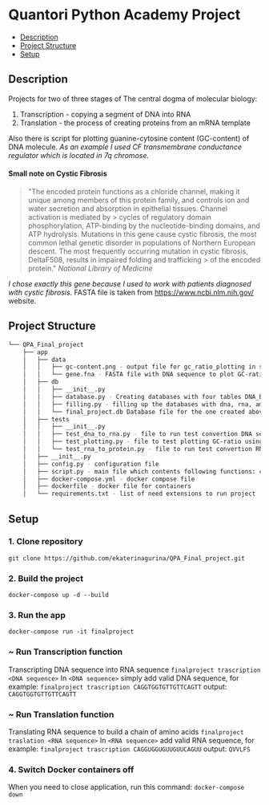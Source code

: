 # Quantori Python Academy Project
- [Description](#Description)
- [Project Structure](#Project-Structure)
- [Setup](#Setup)
## Description

Projects for two of three stages of The central dogma of molecular biology:
  1. Transcription - copying a segment of DNA into RNA
  2. Translation - the process of creating proteins from an mRNA template

Also there is script for plotting guanine-cytosine content (GC-content) of DNA molecule. 
*As an example I used CF transmembrane conductance regulator which is located in 7q chromose.*

#### Small note on Cystic Fibrosis
> "The encoded protein functions as a chloride channel, making it unique among members of this protein family, 
> and controls ion and water secretion and absorption in epithelial tissues. 
> Channel activation is mediated by > cycles of regulatory domain phosphorylation, ATP-binding by the nucleotide-binding domains, 
> and ATP hydrolysis. Mutations in this gene cause cystic fibrosis, the most common lethal genetic disorder in 
> populations of Northern European descent. The most frequently occurring mutation in cystic fibrosis, 
> DeltaF508, results in impaired folding and trafficking > of the encoded protein." *National Library of Medicine*

*I chose exactly this gene because I used to work with patients diagnosed with cystic fibrosis.*
FASTA file is taken from https://www.ncbi.nlm.nih.gov/ website.

## Project Structure
``` bash
└── QPA_Final_project
    ├── app
    │   ├── data
    │   │   ├── gc-content.png - output file for gc_ratio_plotting in script.py
    │   │   └── gene.fna - FASTA file with DNA sequence to plot GC-ratio
    │   ├── db
    │   │   ├── __init__.py
    │   │   ├── database.py - Creating databases with four tables DNA_Bases, RNA_Bases, Codons, AminoAcids and setting one-to-one relation.
    │   │   ├── filling.py - filling up the databases with dna, rna, aminoacids bases
    │   │   └── final_project.db Database file for the one created above.
    │   ├── tests
    │   │   ├── __init__.py
    │   │   ├── test_dna_to_rna.py - file to run test convertion DNA sequence to RNA sequence using Unittest
    │   │   ├── test_plotting.py - file to test plotting GC-ratio using Unittest
    │   │   └── test_rna_to_protein.py - file to run test convertion RNA sequence to protein sequence using Unittest
    │   ├── __init__.py
    │   ├── config.py - configuration file
    │   ├── script.py - main file which contents following functions: convert_dna_to_rna, convert_rna_to_protein, gc_ratio_plotting
    │   ├── docker-compose.yml - docker compose file
    │   ├── dockerfile - docker file for containers
    │   └── requirements.txt - list of need extensions to run project   
```

## Setup

### 1. Clone repository
```git clone https://github.com/ekaterinagurina/QPA_Final_project.git```
### 2. Build the project
```docker-compose up -d --build```
### 3. Run the app
```docker-compose run -it finalproject```
### ~ Run Transcription function
Transcripting DNA sequence into RNA sequence
```finalproject trascription <DNA sequence>```
In ```<DNA sequence>``` simply add valid DNA sequence, for example:
```finalproject trascription CAGGTGGTGTTGTTCAGTT```
output:
```CAGGTGGTGTTGTTCAGTT```
### ~ Run Translation function
Translating RNA sequence to build a chain of amino acids
```finalproject traslation <RNA sequence>```
In ```<RNA sequence>``` add valid RNA sequence, for example:
```finalproject trascription CAGGUGGUGUUGUUCAGUU```
output:
```QVVLFS```
### 4. Switch Docker containers off
When you need to close application, run this command:
```docker-compose down```
